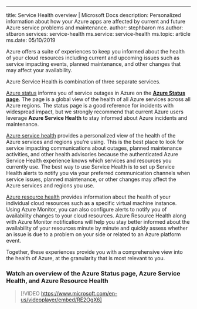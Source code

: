 ---
title: Service Health overview | Microsoft Docs
description: Personalized information about how your Azure apps are affected by current and future Azure service problems and maintenance. 
author: stephbaron
ms.author: stbaron
services: service-health
ms.service: service-health
ms.topic: article
ms.date: 05/10/2019

Azure offers a suite of experiences to keep you informed about the health of your cloud resources including current and upcoming issues such as service impacting events, planned maintenance, and other changes that may affect your availability.

Azure Service Health is combination of three separate services.

[Azure status](azure-status-overview.md) informs you of service outages in Azure on the **[Azure Status page](https://status.azure.com)**. The page is a global view of the health of all Azure services across all Azure regions. The status page is a good reference for incidents with widespread impact, but we strongly recommend that current Azure users leverage **Azure Service Health** to stay informed about Azure incidents and maintenance.

[Azure service health](service-health-overview.md) provides a personalized view of the health of the Azure services and regions you're using. This is the best place to look for service impacting communications about outages, planned maintenance activities, and other health advisories because the authenticated Azure Service Health experience knows which services and resources you currently use. The best way to use Service Health is to set up Service Health alerts to notify you via your preferred communication channels when service issues, planned maintenance, or other changes may affect the Azure services and regions you use.

[Azure resource health](resource-health-overview.md) provides information about the health of your individual cloud resources such as a specific virtual machine instance. Using Azure Monitor, you can also configure alerts to notify you of availability changes to your cloud resources. Azure Resource Health along with Azure Monitor notifications will help you stay better informed about the availability of your resources minute by minute and quickly assess whether an issue is due to a problem on your side or related to an Azure platform event.

Together, these experiences provide you with a comprehensive view into the health of Azure, at the granularity that is most relevant to you.

### Watch an overview of the Azure Status page, Azure Service Health, and Azure Resource Health

>[!VIDEO https://www.microsoft.com/en-us/videoplayer/embed/RE2OgX6]

